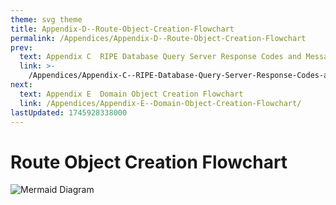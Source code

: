 ```yaml
---
theme: svg theme
title: Appendix-D--Route-Object-Creation-Flowchart
permalink: /Appendices/Appendix-D--Route-Object-Creation-Flowchart
prev:
  text: Appendix C  RIPE Database Query Server Response Codes and Messages
  link: >-
    /Appendices/Appendix-C--RIPE-Database-Query-Server-Response-Codes-and-Messages/
next:
  text: Appendix E  Domain Object Creation Flowchart
  link: /Appendices/Appendix-E--Domain-Object-Creation-Flowchart/
lastUpdated: 1745928338000
---
```

<script setup>
    import svgZoom from '@components/SvgZoom.vue'
</script>

<svgZoom></svgZoom>


# Route Object Creation Flowchart

<div class="diagram-container">
  <img src="/imgs/route.svg" alt="Mermaid Diagram" />
</div>
